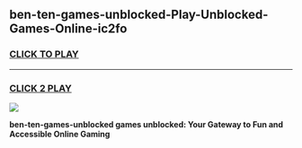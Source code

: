 
## ben-ten-games-unblocked-Play-Unblocked-Games-Online-ic2fo
<h3>
<a href="https://premium76.site?title=ben-ten-games-unblocked&ref=25A">CLICK TO PLAY</a></h3>
<hr>

<h3>
<a href="https://premium76.site?title=ben-ten-games-unblocked&ref=25A">CLICK 2 PLAY</a>
  
</h3>

<a href="https://premium76.site?title=ben-ten-games-unblocked&ref=25A"><img src="https://clearcache.store/games.png"></a>


**ben-ten-games-unblocked games unblocked: Your Gateway to Fun and Accessible Online Gaming**
